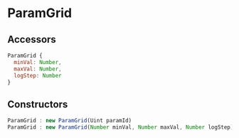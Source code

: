 # ParamGrid

## Accessors
``` javascript
ParamGrid {
  minVal: Number,
  maxVal: Number,
  logStep: Number
}
```

<a name="constructors"></a>

## Constructors
``` javascript
ParamGrid : new ParamGrid(Uint paramId)
ParamGrid : new ParamGrid(Number minVal, Number maxVal, Number logStep)
```
